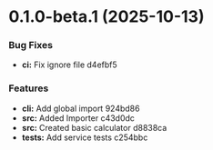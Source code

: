 # 0.1.0-beta.1 (2025-10-13)


### Bug Fixes

* **ci:** Fix ignore file d4efbf5


### Features

* **cli:** Add global import 924bd86
* **src:** Added Importer c43d0dc
* **src:** Created basic calculator d8838ca
* **tests:** Add service tests c254bbc




